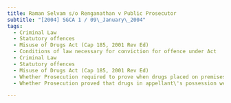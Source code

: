 ```yaml
---
title: Raman Selvam s/o Renganathan v Public Prosecutor 
subtitle: "[2004] SGCA 1 / 09\_January\_2004"
tags:
  - Criminal Law
  - Statutory offences
  - Misuse of Drugs Act (Cap 185, 2001 Rev Ed)
  - Conditions of law necessary for conviction for offence under Act
  - Criminal Law
  - Statutory offences
  - Misuse of Drugs Act (Cap 185, 2001 Rev Ed)
  - Whether Prosecution required to prove when drugs placed on premises for presumption under s 18(1) of Act to operate
  - Whether Prosecution proved that drugs in appellant\'s possession were for trafficking

---
```


